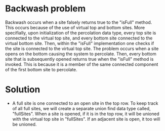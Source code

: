 # Backwash problem
Backwash occurs when a site falsely returns true to the "isFull" method. This occurs because of the use of virtual top and bottom sites. More specifially, upon initialization of the percolation data type, every top site is connected to the virtual top site, and every bottom site connected to the virtual bottom site. Then, within the "isFull" implementation one checks if the site is connected to the virtual top site. The problem occurs when a site opens on the bottom causing the system to percolate. Then, every bottom site that is subsequently opened returns true when the "isFull" method is invoked. This is because it is a member of the same connected component of the first bottom site to percolate.

# Solution
- A full site is one connected to an open site in the top row. To keep track of all full sites, we will create a separate union find data type called, "fullSites". When a site is opened, if it is in the top row, it will be unioned with the virtual top site in "fullSites". If an adjacent site is open, it too will be unioned. 
